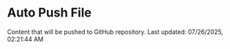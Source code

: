 # Auto Push File

Content that will be pushed to GitHub repository.
Last updated: 07/26/2025, 02:21:44 AM